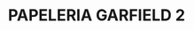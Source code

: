 ---
title: "PAPELERIA GARFIELD 2"
url: /vicente-guerrero-baja-california/papeleria-garfield-2-benito-juarez/
shop: material de oficina
---